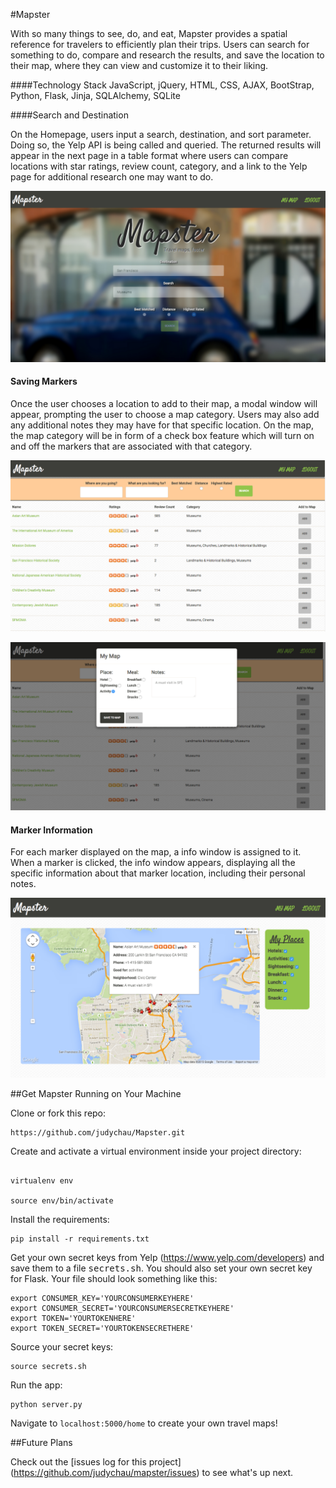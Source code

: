 #Mapster

With so many things to see, do, and eat, Mapster provides a spatial reference for travelers to efficiently plan their trips. Users can search for something to do, compare and research the results, and save the location to their map, where they can view and customize it to their liking.


####Technology Stack
JavaScript, jQuery, HTML, CSS, AJAX, BootStrap, Python, Flask, Jinja, SQLAlchemy, SQLite



####Search and Destination

On the Homepage, users input a search, destination, and sort parameter. Doing so, the Yelp API is being called and queried. The returned results will appear in the next page in a table format where users can compare locations with star ratings, review count, category, and a link to the Yelp page for additional research one may want to do. 

![image](./static/images/homepage.png)


#### Saving Markers
Once the user chooses a location to add to their map, a modal window will appear, prompting the user to choose a map category. Users may also add any additional notes they may have for that specific location. On the map, the map category will be in form of a check box feature which will turn on and off the markers that are associated with that category.

![image](./static/images/results.png)

![image](./static/images/modal.png)


#### Marker Information
For each marker displayed on the map, a info window is assigned to it. When a marker is clicked, the info window appears, displaying all the specific information about that marker location, including their personal notes.


![image](./static/images/map.png)




##Get Mapster Running on Your Machine

Clone or fork this repo: 

```
https://github.com/judychau/Mapster.git

```

Create and activate a virtual environment inside your project directory: 

```

virtualenv env

source env/bin/activate

```

Install the requirements:

```
pip install -r requirements.txt

```

Get your own secret keys from Yelp (https://www.yelp.com/developers) and save them to a file <kbd>secrets.sh</kbd>. You should also set your own secret key for Flask. Your file should look something like this:

```
export CONSUMER_KEY='YOURCONSUMERKEYHERE'
export CONSUMER_SECRET='YOURCONSUMERSECRETKEYHERE'
export TOKEN='YOURTOKENHERE'
export TOKEN_SECRET='YOURTOKENSECRETHERE'

```
	
Source your secret keys:

```
source secrets.sh

```

Run the app:

```
python server.py

```
Navigate to `localhost:5000/home` to create your own travel maps!

##Future Plans

Check out the [issues log for this project] (https://github.com/judychau/mapster/issues) to see what's up next.



